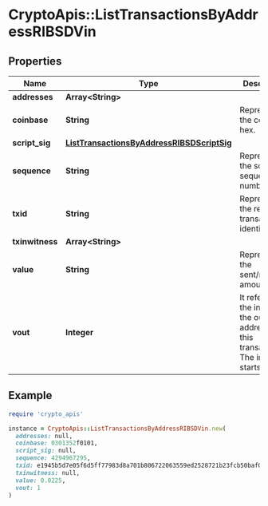 # CryptoApis::ListTransactionsByAddressRIBSDVin

## Properties

| Name | Type | Description | Notes |
| ---- | ---- | ----------- | ----- |
| **addresses** | **Array&lt;String&gt;** |  |  |
| **coinbase** | **String** | Represents the coinbase hex. |  |
| **script_sig** | [**ListTransactionsByAddressRIBSDScriptSig**](ListTransactionsByAddressRIBSDScriptSig.md) |  |  |
| **sequence** | **String** | Represents the script sequence number. |  |
| **txid** | **String** | Represents the reference transaction identifier. | [optional] |
| **txinwitness** | **Array&lt;String&gt;** |  |  |
| **value** | **String** | Represents the sent/received amount. |  |
| **vout** | **Integer** | It refers to the index of the output address of this transaction. The index starts from 0. | [optional] |

## Example

```ruby
require 'crypto_apis'

instance = CryptoApis::ListTransactionsByAddressRIBSDVin.new(
  addresses: null,
  coinbase: 0301352f0101,
  script_sig: null,
  sequence: 4294967295,
  txid: e1945b5d7e05f6d5ff77983d8a701b806722063559ed2528721b23fcb50baf06,
  txinwitness: null,
  value: 0.0225,
  vout: 1
)
```

